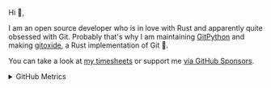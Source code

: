 Hi 👋,

I am an open source developer who is in love with Rust and apparently quite obsessed with Git.
Probably that's why I am maintaining [GitPython][gitpython] and making [gitoxide][gitoxide], a Rust implementation of Git 🎉.

You can take a look at [my timesheets][timesheets] or support me [via GitHub Sponsors][sponsoring].

[gitoxide]: https://github.com/Byron/gitoxide
[gitpython]: https://github.com/gitpython-developers/GitPython
[sponsoring]: https://github.com/sponsors/Byron
[timesheets]: https://github.com/Byron/byron/tree/main/timesheets

<details><summary>GitHub Metrics</summary>
  
<a href="https://github.com/Byron">
  <img vertical-align="top" width="50%" src="./.metrics/header.svg" />
</a>
<br/>
<a href="https://github.com/Byron">
  <img vertical-align="top" width="50%" src="./.metrics/repositories.svg" />
</a>
<a href="https://github.com/Byron">
  <img vertical-align="top" width="49%" src="./.metrics/acti_comm.svg" />
</a>

<a href="https://github.com/Byron">
  <img vertical-align="top" width="50%" src="./.metrics/iso_calender.svg" />
</a>

<a href="https://github.com/Byron">
    <img vertical-align="top" width="49%" src="./.metrics/issue_pr_lang.svg" />
</a>

<a href="https://github.com/Byron">
    <img vertical-align="top" width="50%" src="./.metrics/sponsors.svg" />
</a>

<a href="https://github.com/Byron">
    <img vertical-align="top" width="49%" src="./.metrics/achievements.svg" />
</a>

</details>
